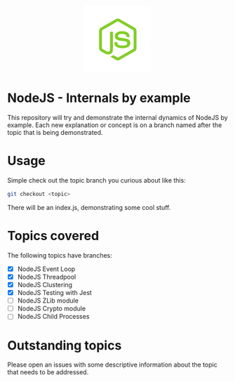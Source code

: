 <div align="center">
    <img src="./asset/nodejs.png" width="30%" height="30%"/>
</div>

# NodeJS - Internals by example

This repository will try and demonstrate the internal dynamics of NodeJS by example. Each new explanation or concept is on a branch named after the topic that is being demonstrated.

# Usage

Simple check out the topic branch you curious about like this:

```sh
git checkout <topic>
```

There will be an index.js, demonstrating some cool stuff.

# Topics covered

The following topics have branches:

- [x] NodeJS Event Loop
- [x] NodeJS Threadpool
- [x] NodeJS Clustering
- [x] NodeJS Testing with Jest
- [ ] NodeJS ZLib module
- [ ] NodeJS Crypto module
- [ ] NodeJS Child Processes

# Outstanding topics

Please open an issues with some descriptive information about the topic that needs to be addressed.
